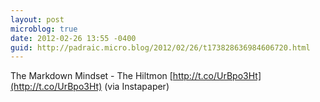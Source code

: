 ```yaml
---
layout: post
microblog: true
date: 2012-02-26 13:55 -0400
guid: http://padraic.micro.blog/2012/02/26/t173828636984606720.html
---
```

The Markdown Mindset - The Hiltmon [http://t.co/UrBpo3Ht](http://t.co/UrBpo3Ht) (via Instapaper)
